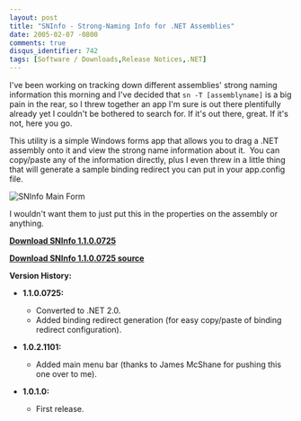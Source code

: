 ```yaml
---
layout: post
title: "SNInfo - Strong-Naming Info for .NET Assemblies"
date: 2005-02-07 -0800
comments: true
disqus_identifier: 742
tags: [Software / Downloads,Release Notices,.NET]
---
```

I've been working on tracking down different assemblies' strong naming
information this morning and I've decided that `sn -T [assemblyname]` is
a big pain in the rear, so I threw together an app I'm sure is out there
plentifully already yet I couldn't be bothered to search for. If it's
out there, great. If it's not, here you go.
 
 This utility is a simple Windows forms app that allows you to drag a
.NET assembly onto it and view the strong name information about it. 
You can copy/paste any of the information directly, plus I even threw in
a little thing that will generate a sample binding redirect you can put
in your app.config file.
 
 ![SNInfo Main
Form](https://hyqi8g.dm1.livefilestore.com/y2pDGesONhNw_6MfSwS6KC134Bp0kjgSVxQb-OGRI8q2O7CH8XD6nhYVh4DrfD4eRB3IGBZDbJOh3YSH3euMovoEA0QjDakODLJfG3vvlUbu5U/sninfo.gif?psid=1)
 
 I wouldn't want them to just put this in the properties on the assembly
or anything.
 
 [**Download SNInfo
1.1.0.0725**](https://skydrive.live.com/redir?resid=C2CB832A5EC9B707%2138710)
 
 [**Download SNInfo 1.1.0.0725
source**](https://skydrive.live.com/redir?resid=C2CB832A5EC9B707%2138711)
 
 **Version History:**

-   **1.1.0.0725:**
    -   Converted to .NET 2.0.
    -   Added binding redirect generation (for easy copy/paste of
        binding redirect configuration).

-   **1.0.2.1101:**
    -   Added main menu bar (thanks to James McShane for pushing this
        one over to me).

-   **1.0.1.0:**
    -   First release.



